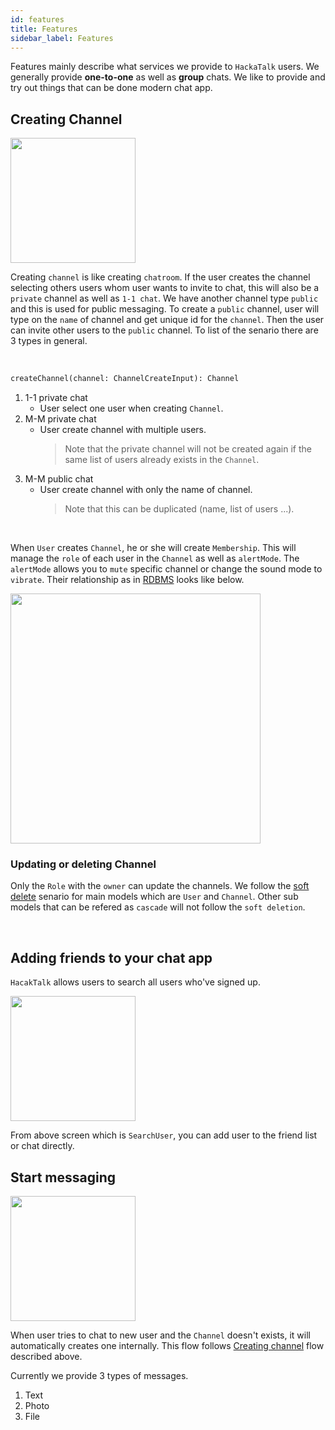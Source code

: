```yaml
---
id: features
title: Features
sidebar_label: Features
---
```


Features mainly describe what services we provide to `HackaTalk` users. We generally provide **one-to-one** as well as **group** chats. We like to provide and try out things that can be done modern chat app.

## Creating Channel

<img src="https://user-images.githubusercontent.com/27461460/89128311-d875cf00-d52f-11ea-9107-2ee2e6fe2e58.png" width="200"/>

Creating `channel` is like creating `chatroom`. If the user creates the channel selecting others users whom user wants to invite to chat, this will also be a `private` channel as well as `1-1 chat`. We have another channel type `public` and this is used for public messaging. To create a `public` channel, user will type on the `name` of channel and get unique id for the `channel`. Then the user can invite other users to the `public` channel. To list of the senario there are 3 types in general.

<br/>

```graphql
createChannel(channel: ChannelCreateInput): Channel
```

1. 1-1 private chat
   * User select one user when creating `Channel`.
2. M-M private chat
   * User create channel with multiple users.
     > Note that the private channel will not be created again if the same list of users already exists in the `Channel`.
3. M-M public chat
   * User create channel with only the name of channel.
     > Note that this can be duplicated (name, list of users ...).

<br/>

When `User` creates `Channel`, he or she will create `Membership`. This will manage the `role` of each user in the `Channel` as well as `alertMode`. The `alertMode` allows you to `mute` specific channel or change the sound mode to `vibrate`. Their relationship as in [RDBMS](https://techterms.com/definition/rdbms) looks like below.

<img src="https://user-images.githubusercontent.com/27461460/89128370-3b676600-d530-11ea-9c10-e2d133fed021.png" width="400"/>
<br/>

### Updating or deleting Channel

Only the `Role` with the `owner` can update the channels. We follow the [soft delete](https://guides.cfwheels.org/docs/soft-delete) senario for main models which are `User` and `Channel`. Other sub models that can be refered as `cascade` will not follow the `soft deletion`.

<br/>

## Adding friends to your chat app

`HacakTalk` allows users to search all users who've signed up.

<img src="https://user-images.githubusercontent.com/27461460/89128315-dad82900-d52f-11ea-9e1b-5a5fd4f29010.png" width="200"/>

From above screen which is `SearchUser`, you can add user to the friend list or chat directly.

## Start messaging

<img src="https://user-images.githubusercontent.com/27461460/89128308-d6ac0b80-d52f-11ea-9368-ebe6e7cb9d15.png" width="200"/>

When user tries to chat to new user and the `Channel` doesn't exists, it will automatically creates one internally. This flow follows [Creating channel](#creating-channel) flow described above.

Currently we provide 3 types of messages.
1. Text
2. Photo
3. File
